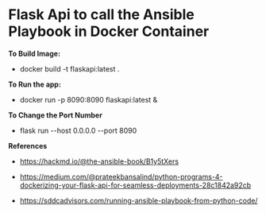 # Flask Api to call the Ansible Playbook in Docker Container

**To Build Image:**

- docker build -t flaskapi:latest .

**To Run the app:**

- docker run -p 8090:8090 flaskapi:latest & 

**To Change the Port Number**

- flask run --host 0.0.0.0 --port 8090


**References**

- https://hackmd.io/@the-ansible-book/B1y5tXers

- https://medium.com/@prateekbansalind/python-programs-4-dockerizing-your-flask-api-for-seamless-deployments-28c1842a92cb

- https://sddcadvisors.com/running-ansible-playbook-from-python-code/

